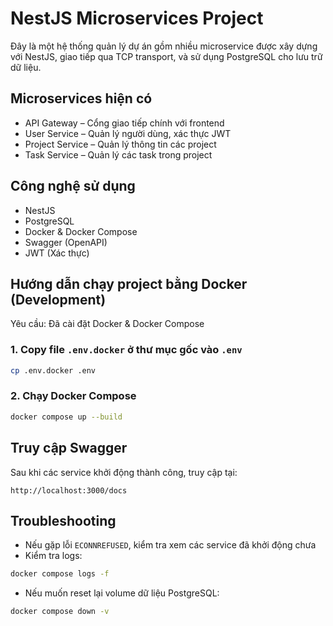 # NestJS Microservices Project

Đây là một hệ thống quản lý dự án gồm nhiều microservice được xây dựng với NestJS, giao tiếp qua TCP transport, và sử dụng PostgreSQL cho lưu trữ dữ liệu.

## Microservices hiện có

- API Gateway – Cổng giao tiếp chính với frontend
- User Service – Quản lý người dùng, xác thực JWT
- Project Service – Quản lý thông tin các project
- Task Service – Quản lý các task trong project

## Công nghệ sử dụng

- NestJS
- PostgreSQL
- Docker & Docker Compose
- Swagger (OpenAPI)
- JWT (Xác thực)

## Hướng dẫn chạy project bằng Docker (Development)

Yêu cầu: Đã cài đặt Docker & Docker Compose

### 1. Copy file `.env.docker` ở thư mục gốc vào `.env`
```bash
cp .env.docker .env
```

### 2. Chạy Docker Compose

```bash
docker compose up --build
```

## Truy cập Swagger

Sau khi các service khởi động thành công, truy cập tại:

```
http://localhost:3000/docs
```

## Troubleshooting

* Nếu gặp lỗi `ECONNREFUSED`, kiểm tra xem các service đã khởi động chưa
* Kiểm tra logs:

```bash
docker compose logs -f
```

* Nếu muốn reset lại volume dữ liệu PostgreSQL:

```bash
docker compose down -v
```


